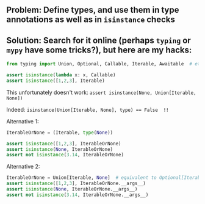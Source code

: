## Problem: Define types, and use them in type annotations as well as in `isinstance` checks

## Solution: Search for it online (perhaps `typing` or `mypy` have some tricks?), but here are my hacks:

```python
from typing import Union, Optional, Callable, Iterable, Awaitable  # etc.

assert isinstance(lambda x: x, Callable)
assert isinstance([1,2,3], Iterable)
```
This unfortunately doesn't work:
`assert isinstance(None, Union[Iterable, None])` 

Indeed: `isinstance(Union[Iterable, None], type) == False  !!`

Alternative 1:
```python
IterableOrNone = (Iterable, type(None))

assert isinstance([1,2,3], IterableOrNone)
assert isinstance(None, IterableOrNone)
assert not isinstance(3.14, IterableOrNone)
```
Alternative 2:
```python
IterableOrNone = Union[Iterable, None]  # equivalent to Optional[Iterable]
assert isinstance([1,2,3], IterableOrNone.__args__)
assert isinstance(None, IterableOrNone.__args__)
assert not isinstance(3.14, IterableOrNone.__args__)
```

